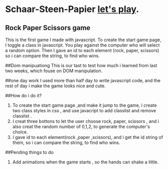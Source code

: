 # Schaar-Steen-Papier [let's play](https://jasmine8711.github.io/Schaar-Steen-Papier/).

## Rock Paper Scissors game

This is the first game I made with javascript. To create the start game page, I toggle a class in javascript. You play against the computer who will select a random option. Then I gave an id to each element (rock, paper, scissors) so i can compare the string, to find who wins.

##Dom manipuationg
This is our tast to test how much i learned from last two weeks, which fouse on DOM manipulation.

##one day work
I used more than half day to write javascript code, and the rest of day i make the game looks nice and cute.

##How do i do it?

1. To create the start game page ,and make it jump to the game, i create two class styles in css , and use javacript to add classlist and remove classlist .
1. I creat three bottons to let the user choose rock, paper, scissors , and i also creat the random number of 0,1,2, to generate the computer's choice.
1. I gave id to each element(rock ,paper ,scissors), and i get the id string of them, so i can compare the string, to find who wins.

##Pending things to do

1. Add animations when the game starts , so the hands can shake a little.
